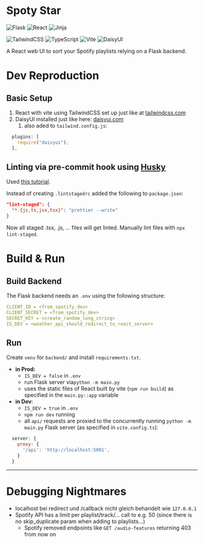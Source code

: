 # Spoty Star

![Flask](https://img.shields.io/badge/flask-%23000.svg?style=for-the-badge&logo=flask&logoColor=white)
![React](https://img.shields.io/badge/react-%2320232a.svg?style=for-the-badge&logo=react&logoColor=%2361DAFB)
![Jinja](https://img.shields.io/badge/jinja-white.svg?style=for-the-badge&logo=jinja&logoColor=black)

![TailwindCSS](https://img.shields.io/badge/tailwindcss-%2338B2AC.svg?style=for-the-badge&logo=tailwind-css&logoColor=white)
![TypeScript](https://img.shields.io/badge/typescript-%23007ACC.svg?style=for-the-badge&logo=typescript&logoColor=white)
![Vite](https://img.shields.io/badge/vite-%23646CFF.svg?style=for-the-badge&logo=vite&logoColor=white)
![DaisyUI](https://img.shields.io/badge/daisyui-5A0EF8?style=for-the-badge&logo=daisyui&logoColor=white)

A React web UI to sort your Spotify playlists relying on a Flask backend.

# Dev Reproduction

## Basic Setup

1. React with vite using TailwindCSS set up just like at [tailwindcss.com](https://v3.tailwindcss.com/docs/guides/vite)
2. DaisyUI installed just like here: [daisyui.com](https://daisyui.com/docs/install/)
   1. also aded to `tailwind.config.js`:

```js
  plugins: [
    require("daisyui"),
  ],
```

## Linting via pre-commit hook using [Husky](https://typicode.github.io/husky/get-started.html)

Used [this tutorial](https://scottsauber.com/2021/06/01/using-husky-git-hooks-and-lint-staged-with-nested-folders/).

Instead of creating `.lintstagedrc` added the following to `package.json`:

```json
"lint-staged": {
  "*.{js,ts,jsx,tsx}": "prettier --write"
}
```

Now all staged .tsx, .js, ... files will get linted.
Manually lint files with `npx lint-staged`.

# Build & Run

## Build Backend

The Flask backend needs an `.env` using the following structure:

```yml
CLIENT_ID = <from_spotify_dev>
CLIENT_SECRET = <from_spotify_dev>
SECRET_KEY = <create_random_long_string>
IS_DEV = <weather_api_should_redirect_to_react_server>
```

## Run

Create `venv` for `backend/` and install `requirements.txt`.

- **in Prod:**
  - `IS_DEV = false` in `.env`
  - run Flask server via`python -m main.py`
  - uses the static files of React built by vite (`npm run build`) as specified in the `main.py::app` variable
- **in Dev**:
  - `IS_DEV = true` in `.env`
  - `npm run dev` running
  - all `api/` requests are proxied to the concurrently running `python -m main.py` Flask server (as specified in `vite.config.ts`):

```js
  server: {
    proxy: {
      '/api': 'http://localhost:5001',
    }
  }
```

<hr>

# Debugging Nightmares

- localhost bei redirect und /callback nicht gleich behandelt wie `127.0.0.1`
- Spotify API has a limit per playlist/track/... call to e.g. 50 (since there is no skip_duplicate param when adding to playlists...)
  - Spotify removed endpoints like `GET /audio-features` returning 403 from now on